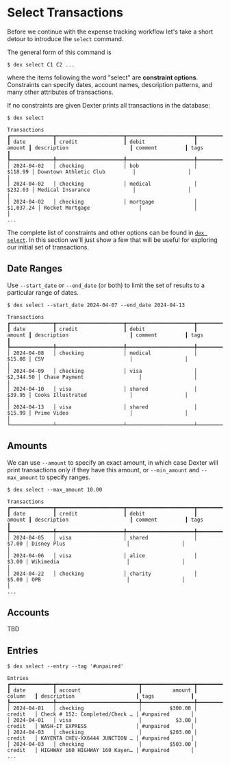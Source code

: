 # Select Transactions

Before we continue with the expense tracking workflow let's take a short detour to introduce the `select` command.

The general form of this command is
```shell
$ dex select C1 C2 ...
```
where the items following the word "select" are **constraint options**.
Constraints can specify dates, account names, description patterns, and many other attributes of transactions.

If no constraints are given Dexter prints all transactions in the database:
```shell
$ dex select

Transactions                                                                                                                                      
┏━━━━━━━━━━━━━━┳━━━━━━━━━━━━━━━━━━━━━━┳━━━━━━━━━━━━━━━━━━━━━━┳━━━━━━━━━━━━━━┳━━━━━━━━━━━━━━━━━━━━━━━━━━━━━━━━┳━━━━━━━━━━━━━━━━━┳━━━━━━━━━━━━━━━━━┓
┃ date         ┃ credit               ┃ debit                ┃       amount ┃ description                    ┃ comment         ┃ tags            ┃
┡━━━━━━━━━━━━━━╇━━━━━━━━━━━━━━━━━━━━━━╇━━━━━━━━━━━━━━━━━━━━━━╇━━━━━━━━━━━━━━╇━━━━━━━━━━━━━━━━━━━━━━━━━━━━━━━━╇━━━━━━━━━━━━━━━━━╇━━━━━━━━━━━━━━━━━┩
│ 2024-04-02   │ checking             │ bob                  │      $118.99 │ Downtown Athletic Club         │                 │                 │
│ 2024-04-02   │ checking             │ medical              │      $232.03 │ Medical Insurance              │                 │                 │
│ 2024-04-02   │ checking             │ mortgage             │    $1,037.24 │ Rocket Mortgage                │                 │                 │
...
```

The complete list of constraints and other options can be found in [`dex select`](dex_select.md).
In this section we'll just show a few that will be useful for exploring our initial set of transactions.

## Date Ranges

Use `--start_date` or `--end_date` (or both) to limit the set of results to a particular range of dates.
```shell
$ dex select --start_date 2024-04-07 --end_date 2024-04-13

Transactions                                                                                                                                      
┏━━━━━━━━━━━━━━┳━━━━━━━━━━━━━━━━━━━━━━┳━━━━━━━━━━━━━━━━━━━━━━┳━━━━━━━━━━━━━━┳━━━━━━━━━━━━━━━━━━━━━━━━━━━━━━━━┳━━━━━━━━━━━━━━━━━┳━━━━━━━━━━━━━━━━━┓
┃ date         ┃ credit               ┃ debit                ┃       amount ┃ description                    ┃ comment         ┃ tags            ┃
┡━━━━━━━━━━━━━━╇━━━━━━━━━━━━━━━━━━━━━━╇━━━━━━━━━━━━━━━━━━━━━━╇━━━━━━━━━━━━━━╇━━━━━━━━━━━━━━━━━━━━━━━━━━━━━━━━╇━━━━━━━━━━━━━━━━━╇━━━━━━━━━━━━━━━━━┩
│ 2024-04-08   │ checking             │ medical              │       $15.08 │ CSV                            │                 │                 │
│ 2024-04-09   │ checking             │ visa                 │    $2,344.50 │ Chase Payment                  │                 │                 │
│ 2024-04-10   │ visa                 │ shared               │       $39.95 │ Cooks Illustrated              │                 │                 │
│ 2024-04-13   │ visa                 │ shared               │       $15.99 │ Prime Video                    │                 │                 │
└──────────────┴──────────────────────┴──────────────────────┴──────────────┴────────────────────────────────┴─────────────────┴─────────────────┘
```

## Amounts

We can use `--amount` to specify an exact amount, in which case Dexter will print transactions only if they have this amount, or `--min_amount` and `--max_amount` to specify ranges.
```shell
$ dex select --max_amount 10.00

Transactions                                                                                                                                      
┏━━━━━━━━━━━━━━┳━━━━━━━━━━━━━━━━━━━━━━┳━━━━━━━━━━━━━━━━━━━━━━┳━━━━━━━━━━━━━━┳━━━━━━━━━━━━━━━━━━━━━━━━━━━━━━━━┳━━━━━━━━━━━━━━━━━┳━━━━━━━━━━━━━━━━━┓
┃ date         ┃ credit               ┃ debit                ┃       amount ┃ description                    ┃ comment         ┃ tags            ┃
┡━━━━━━━━━━━━━━╇━━━━━━━━━━━━━━━━━━━━━━╇━━━━━━━━━━━━━━━━━━━━━━╇━━━━━━━━━━━━━━╇━━━━━━━━━━━━━━━━━━━━━━━━━━━━━━━━╇━━━━━━━━━━━━━━━━━╇━━━━━━━━━━━━━━━━━┩
│ 2024-04-05   │ visa                 │ shared               │        $7.00 │ Disney Plus                    │                 │                 │
│ 2024-04-06   │ visa                 │ alice                │        $3.00 │ Wikimedia                      │                 │                 │
│ 2024-04-22   │ checking             │ charity              │        $5.00 │ OPB                            │                 │                 │
...
```

## Accounts

TBD

## Entries

```shell
$ dex select --entry --tag '#unpaired'

Entries                                                                                                                       
┏━━━━━━━━━━━━━━┳━━━━━━━━━━━━━━━━━━━━━━━━━━━┳━━━━━━━━━━━━━━━━━┳━━━━━━━━━━━━┳━━━━━━━━━━━━━━━━━━━━━━━━━━━━━━━━┳━━━━━━━━━━━━━━━━━┓
┃ date         ┃ account                   ┃          amount ┃   column   ┃ description                    ┃ tags            ┃
┡━━━━━━━━━━━━━━╇━━━━━━━━━━━━━━━━━━━━━━━━━━━╇━━━━━━━━━━━━━━━━━╇━━━━━━━━━━━━╇━━━━━━━━━━━━━━━━━━━━━━━━━━━━━━━━╇━━━━━━━━━━━━━━━━━┩
│ 2024-04-01   │ checking                  │         $300.00 │   credit   │ Check # 152: Completed/Check … │ #unpaired       │
│ 2024-04-01   │ visa                      │           $3.00 │   credit   │ WASH-IT EXPRESS                │ #unpaired       │
│ 2024-04-03   │ checking                  │         $203.00 │   credit   │ KAYENTA CHEV-XX6444 JUNCTION … │ #unpaired       │
│ 2024-04-03   │ checking                  │         $503.00 │   credit   │ HIGHWAY 160 HIGHWAY 160 Kayen… │ #unpaired       │
...
```

